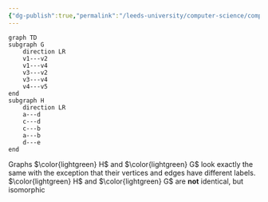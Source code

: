 ```yaml
---
{"dg-publish":true,"permalink":"/leeds-university/computer-science/compulsory-modules/discrete-mathematics/graph-theory/definitions/isomorphic/","tags":["Definition"]}
---
```



```mermaid
graph TD
subgraph G
	direction LR
	v1---v2
	v1---v4
	v3---v2
	v3---v4
	v4---v5
end
subgraph H
	direction LR
	a---d
	c---d
	c---b
	a---b	
	d---e
end
```
Graphs $\color{lightgreen} H$ and $\color{lightgreen} G$ look exactly the same with the exception that their vertices and edges have different labels. $\color{lightgreen} H$ and $\color{lightgreen} G$ are **not** identical, but isomorphic